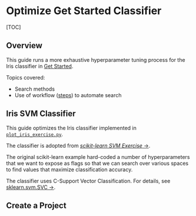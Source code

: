 # Optimize Get Started Classifier

[TOC]

## Overview

This guide runs a more exhaustive hyperparameter tuning process for
the Iris classifier in [Get Started](/start/classifier.md).

Topics covered:

- Search methods
- Use of workflow ([steps](ref:steps)) to automate search

## Iris SVM Classifier

This guide optimizes the Iris classifier implemented in
[`plot_iris_exercise.py`](ext:https://raw.githubusercontent.com/guildai/examples/master/iris-svm/plot_iris_exercise.py).

The classifier is adopted from [*scikit-learn SVM Exercise*
->](https://scikit-learn.org/stable/auto_examples/exercises/plot_iris_exercise.html).

The original scikit-learn example hard-coded a number of
hyperparameters that we want to expose as flags so that we can search
over various spaces to find values that maximize classification
accuracy.

The classifier uses C-Support Vector Classification. For details, see
[sklearn.svm.SVC
->](https://scikit-learn.org/stable/modules/generated/sklearn.svm.SVC.html).

## Create a Project
